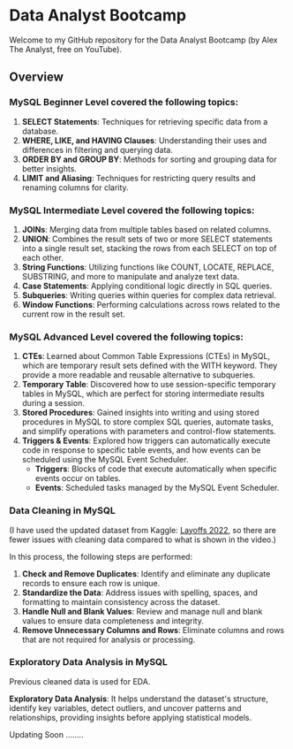 # Data Analyst Bootcamp
Welcome to my GitHub repository for the Data Analyst Bootcamp (by Alex The Analyst, free on YouTube).
## Overview

### MySQL Beginner Level covered the following topics:

1. **SELECT Statements**: Techniques for retrieving specific data from a database.
2. **WHERE, LIKE, and HAVING Clauses**: Understanding their uses and differences in filtering and querying data.
3. **ORDER BY and GROUP BY**: Methods for sorting and grouping data for better insights.
4. **LIMIT and Aliasing**: Techniques for restricting query results and renaming columns for clarity.

### MySQL Intermediate Level covered the following topics:

1. **JOINs**: Merging data from multiple tables based on related columns.
2. **UNION**: Combines the result sets of two or more SELECT statements into a single result set, stacking the rows from each SELECT on top of each other.
3. **String Functions**: Utilizing functions like COUNT, LOCATE, REPLACE, SUBSTRING, and more to manipulate and analyze text data.
4. **Case Statements**:  Applying conditional logic directly in SQL queries.
5. **Subqueries**: Writing queries within queries for complex data retrieval.
6. **Window Functions**: Performing calculations across rows related to the current row in the result set.

### MySQL Advanced Level covered the following topics:

1. **CTEs**: Learned about Common Table Expressions (CTEs) in MySQL, which are temporary result sets defined with the WITH keyword. They provide a more readable and reusable alternative to subqueries.
2. **Temporary Table**: Discovered how to use session-specific temporary tables in MySQL, which are perfect for storing intermediate results during a session.
3. **Stored Procedures**: Gained insights into writing and using stored procedures in MySQL to store complex SQL queries, automate tasks, and simplify operations with parameters and control-flow statements.
4. **Triggers & Events**: Explored how triggers can automatically execute code in response to specific table events, and how events can be scheduled using the MySQL Event Scheduler.
   - **Triggers**: Blocks of code that execute automatically when specific events occur on tables.
   - **Events**: Scheduled tasks managed by the MySQL Event Scheduler.

### Data Cleaning in MySQL

(I have used the updated dataset from Kaggle: [Layoffs 2022](https://www.kaggle.com/datasets/swaptr/layoffs-2022), so there are fewer issues with cleaning data compared to what is shown in the video.)

In this process, the following steps are performed:

1. **Check and Remove Duplicates**: Identify and eliminate any duplicate records to ensure each row is unique.
2. **Standardize the Data**: Address issues with spelling, spaces, and formatting to maintain consistency across the dataset.
3. **Handle Null and Blank Values**: Review and manage null and blank values to ensure data completeness and integrity.
4. **Remove Unnecessary Columns and Rows**: Eliminate columns and rows that are not required for analysis or processing.

### Exploratory Data Analysis in MySQL

Previous cleaned data is used for EDA.

**Exploratory Data Analysis**: It helps understand the dataset's structure, identify key variables, detect outliers, and uncover patterns and relationships, providing insights before applying statistical models.

Updating Soon ........

